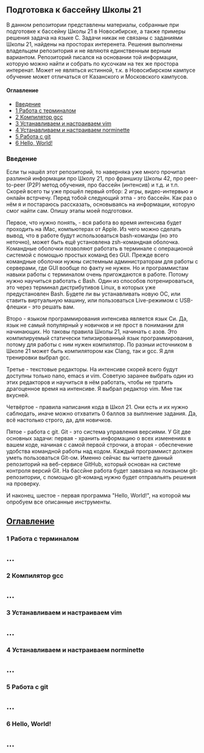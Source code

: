## Подготовка к бассейну Школы 21
В данном репозитории представлены материалы, собранные при подготовке к бассейну Школы 21 в Новосибирске, а также примеры решения задача на языке С. Задачи никак не связаны с заданиями Школы 21, найдены на просторах интеренета. Решения выполнены владельцем репозитория и не являютя единственным верным вариантом. Репозиторий писался на основании той информации, которую можно найти и собрать по кусочкам на тех же простора интеренат. Может не являться истинной, т.к. в Новосибирском кампусе обучение может отличаться от Казанского и Московского кампусов.

#### Оглавление <a name="content"></a>
- [Введение](#intro)
- [1 Работа с терминалом](#terminal)
- [2 Компилятор gcc](#gcc)
- [3 Устанавливаем и настраиваем vim](#vim)
- [4 Устанавливаем и настраиваем norminette](#norminette)
- [5 Работа с git](#git)
- [6 Hello, World!](#helloWorld)

### Введение <a name="intro"></a>
Если ты нашёл этот репозиторий, то наверняка уже много прочитал разлиной информации про Школу 21, про франшизу Школы 42, про peer-to-peer (P2P) метод обучения, про бассейн (интенсив) и т.д. и т.п. Скорей всего ты уже прошёл первый отбор: 2 игры, видео-интервью и онлайн встрчечу. Перед тобой следующий этпа - это бассейн. Как раз о нём я и постараюсь рассказать, основываясь на информации, которую смог найти сам. Опишу этапы моей подготовки.

Первое, что нужно понять, - вся работа во время интенсива будет проходить на iMac, компьютерах от Apple. Из чего можно сделать вывод, что в работе будут использоваться bash-команды (но это неточно), может быть ещё установлена zsh-командная оболочка. Командные оболочки позволяют работать в терминале с операционой системой с помощью простых команд без GUI. Прежде всего командные оболочки нужны системным администраторам для работы с серверами, где GUI вообще по факту не нужен. Но и программистам навыки работы с терминалом очень пригождаются в работе. Потому нужно научиться работать с Bash. Один из способов потренироваться, это через терминал дистрибутивов Linux, в которых уже предустановлен Bash. Будете ли вы устанавливать новую ОС, или ставить виртуальную машину, или пользоваться Live-режимом с USB-флешки - это решать вам.  

Второ - языком программирования интенсива является язык Си. Да, язык не самый популярный у новичков и не прост в понимании для начинающих. Но таковы правила Школы 21, начинать с азов. Это компилируемый статически типизированный язык программирования, потому для работы с ним нужен компилятор. По разныи источником в Школе 21 может быть компилятором как Clang, так и gcc. Я для тренировки выбрал gcc.

Третье - текстовые редакторы. На интенсиве скорей всего будут доступны только nano, emacs и vim. Советую заранее выбрать один из этих редакторов и научиться в нём работать, чтобы не тратить драгоценное время на интенсиве. Я выбрал редактор vim. Мне так вкусней.

Четвёртое - правила написания кода в Школ 21. Они есть и их нужно саблюдать, иначе можно отхватить 0 баллов за выплнение задания. Да, всё настолько строго, да, для новичков.

Пятое - работа с git. Git - это система управления версиями. У Git две основных задачи: первая - хранить информацию о всех изменениях в вашем коде, начиная с самой первой строчки, а вторая - обеспечение удобства командной работы над кодом. Каждый программист должен уметь пользоваться Git-ом. Именно сейчас вы читаете данный репозиторий на веб-сервисе GitHub, который основан на системе контроля версий Git. На бассйне работа будет завязана на локаьном git-репозитории, с помощью git-команд нужно будет отправльять решения на проверку.

И наконец, шестое - первая программа "Hello, World!", на которой мы опробуем все описанные инструменты. 

[Оглавление](#content)
---
### 1 Работа с терминалом <a name="terminal"><a>
...
---
### 2 Компилятор gcc <a name="gcc"><a>
...
---
### 3 Устанавливаем и настраиваем vim <a name="vim"><a>
...
---
### 4 Устанавливаем и настраиваем norminette <a name="norminette"><a>
...
---
### 5 Работа с git <a name="git"><a>
...
---
### 6 Hello, World! <a name="helloWorld"><a>
...
---
  
